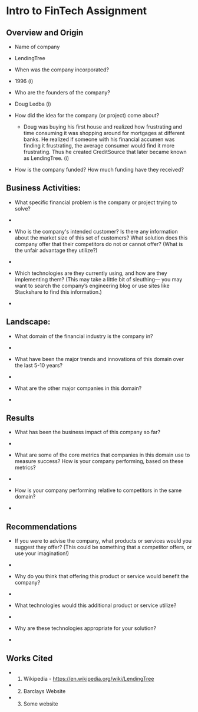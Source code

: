 # Intro to FinTech Assignment

## Overview and Origin

* Name of company

 * LendingTree

* When was the company incorporated?

 * 1996 (i)

* Who are the founders of the company?

 * Doug Ledba (i)

* How did the idea for the company (or project) come about? 

  * Doug was buying his first house and realized how frustrating and time consuming it was shopping around for mortgages at different banks. He realized if someone with his financial accumen was finding it frustrating, the average consumer would find it more frustrating. Thus he created CreditSource that later became known as LendingTree. (i)

* How is the company funded? How much funding have they received?


## Business Activities:

* What specific financial problem is the company or project trying to solve?

 * 

* Who is the company's intended customer?  Is there any information about the market size of this set of customers?
What solution does this company offer that their competitors do not or cannot offer? (What is the unfair advantage they utilize?)

 * 

* Which technologies are they currently using, and how are they implementing them? (This may take a little bit of sleuthing–– you may want to search the company’s engineering blog or use sites like Stackshare to find this information.)

 * 


## Landscape:

* What domain of the financial industry is the company in?
 
 * 

* What have been the major trends and innovations of this domain over the last 5-10 years?

 * 

* What are the other major companies in this domain?

 * 


## Results

* What has been the business impact of this company so far?

 * 

* What are some of the core metrics that companies in this domain use to measure success? How is your company performing, based on these metrics?

 * 

* How is your company performing relative to competitors in the same domain?

 * 


## Recommendations

* If you were to advise the company, what products or services would you suggest they offer? (This could be something that a competitor offers, or use your imagination!)

 * 

* Why do you think that offering this product or service would benefit the company?

 * 

* What technologies would this additional product or service utilize?

 * 

* Why are these technologies appropriate for your solution?

 * 


## Works Cited
* 1. Wikipedia - https://en.wikipedia.org/wiki/LendingTree
* 2. Barclays Website
* 3. Some website
